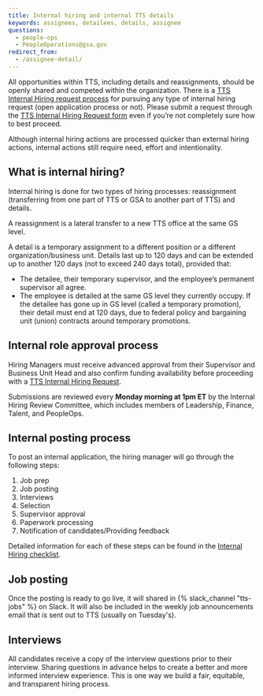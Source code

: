 ```yaml
---
title: Internal hiring and internal TTS details
keywords: assignees, detailees, details, assignee
questions:
  - people-ops
  - PeopleOperations@gsa.gov
redirect_from:
  - /assignee-detail/
---
```


All opportunities within TTS, including details and reassignments, should be
openly shared and competed within the organization. There is a
[TTS Internal Hiring request process](https://docs.google.com/document/d/11EaJO13KL7-NKMu8HwQsJS7nckPFPj5sbKcTwf9jKHc/edit)
for pursuing any type of internal hiring request (open application process or
not). Please submit a request through the
[TTS Internal Hiring Request form](https://forms.gle/hD2XkzivybBQzNWE6) even if
you’re not completely sure how to best proceed.

Although internal hiring actions are processed quicker than external hiring
actions, internal actions still require need, effort and intentionality.

## What is internal hiring?

Internal hiring is done for two types of hiring processes: reassignment
(transferring from one part of TTS or GSA to another part of TTS) and details.

A reassignment is a lateral transfer to a new TTS office at the same GS level.

A detail is a temporary assignment to a different position or a different
organization/business unit. Details last up to 120 days and can be extended up
to another 120 days (not to exceed 240 days total), provided that:

- The detailee, their temporary supervisor, and the employee’s permanent supervisor all agree.
- The employee is detailed at the same GS level they currently occupy. If the
  detailee has gone up in GS level (called a temporary promotion), their detail
  must end at 120 days, due to federal policy and bargaining unit (union)
  contracts around temporary promotions.

## Internal role approval process

Hiring Managers must receive advanced approval from their Supervisor and
Business Unit Head and also confirm funding availability before proceeding with
a [TTS Internal Hiring Request](https://forms.gle/hD2XkzivybBQzNWE6).

Submissions are reviewed every **Monday morning at 1pm ET** by the Internal
Hiring Review Committee, which includes members of Leadership, Finance, Talent,
and PeopleOps.

## Internal posting process

To post an internal application, the hiring manager will go through the following steps:

1. Job prep
2. Job posting
3. Interviews
4. Selection
5. Supervisor approval
6. Paperwork processing
7. Notification of candidates/Providing feedback

Detailed information for each of these steps can be found in the [Internal Hiring checklist](https://docs.google.com/spreadsheets/d/1RyQt20hs8ylFl_MmJwOxqEQeZ8AYquH24MFrLbtuFVw/edit#gid=0).

## Job posting

Once the posting is ready to go live, it will shared in {% slack_channel "tts-jobs" %} on Slack. It will also be included in the weekly job announcements email that is sent out to TTS (usually on Tuesday's).

## Interviews

All candidates receive a copy of the interview questions prior to their interview. Sharing questions in
advance helps to create a better and more informed interview experience. This is one way we build a fair, equitable, and transparent
hiring process. 
